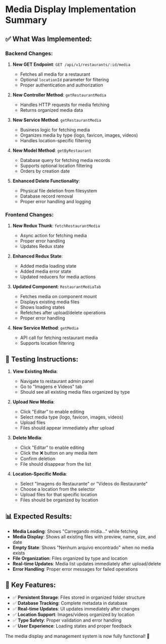 # Media Display Implementation Summary

## ✅ **What Was Implemented:**

### Backend Changes:

1. **New GET Endpoint**: `GET /api/v1/restaurants/:id/media`
   - Fetches all media for a restaurant
   - Optional `locationId` parameter for filtering
   - Proper authentication and authorization

2. **New Controller Method**: `getRestaurantMedia`
   - Handles HTTP requests for media fetching
   - Returns organized media data

3. **New Service Method**: `getRestaurantMedia`
   - Business logic for fetching media
   - Organizes media by type (logo, favicon, images, videos)
   - Handles location-specific filtering

4. **New Model Method**: `getByRestaurant`
   - Database query for fetching media records
   - Supports optional location filtering
   - Orders by creation date

5. **Enhanced Delete Functionality**:
   - Physical file deletion from filesystem
   - Database record removal
   - Proper error handling and logging

### Frontend Changes:

1. **New Redux Thunk**: `fetchRestaurantMedia`
   - Async action for fetching media
   - Proper error handling
   - Updates Redux state

2. **Enhanced Redux State**:
   - Added media loading state
   - Added media error state
   - Updated reducers for media actions

3. **Updated Component**: `RestaurantMediaTab`
   - Fetches media on component mount
   - Displays existing media files
   - Shows loading states
   - Refetches after upload/delete operations
   - Proper error handling

4. **New Service Method**: `getMedia`
   - API call for fetching restaurant media
   - Supports location filtering

## 🧪 **Testing Instructions:**

1. **View Existing Media**:
   - Navigate to restaurant admin panel
   - Go to "Imagens e Vídeos" tab
   - Should see all existing media files organized by type

2. **Upload New Media**:
   - Click "Editar" to enable editing
   - Select media type (logo, favicon, images, videos)
   - Upload files
   - Files should appear immediately after upload

3. **Delete Media**:
   - Click "Editar" to enable editing
   - Click the ❌ button on any media item
   - Confirm deletion
   - File should disappear from the list

4. **Location-Specific Media**:
   - Select "Imagens do Restaurante" or "Vídeos do Restaurante"
   - Choose a location from the selector
   - Upload files for that specific location
   - Files should be organized by location

## 📊 **Expected Results:**

- **Media Loading**: Shows "Carregando mídia..." while fetching
- **Media Display**: Shows all existing files with preview, name, size, and date
- **Empty State**: Shows "Nenhum arquivo encontrado" when no media exists
- **File Organization**: Files organized by type and location
- **Real-time Updates**: Media list updates immediately after upload/delete
- **Error Handling**: Proper error messages for failed operations

## 🔧 **Key Features:**

- ✅ **Persistent Storage**: Files stored in organized folder structure
- ✅ **Database Tracking**: Complete metadata in database
- ✅ **Real-time Updates**: UI updates immediately after changes
- ✅ **Location Support**: Images/videos organized by location
- ✅ **Type Safety**: Proper validation and error handling
- ✅ **User Experience**: Loading states and proper feedback

The media display and management system is now fully functional! 🎉
